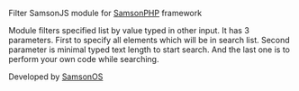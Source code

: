 Filter SamsonJS module for [SamsonPHP](http://samsonphp.com) framework

Module filters specified list by value typed in other input.
It has 3 parameters. First to specify all elements which will be in search list.
Second parameter is minimal typed text length to start search.
And the last one is to perform your own code while searching.

Developed by [SamsonOS](http://samsonos.com/)